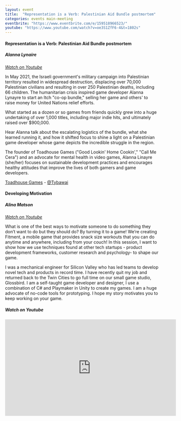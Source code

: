 ```yaml
---
layout: event
title:  "Representation is a Verb: Palestinian Aid Bundle postmortem"
categories: events main-meeting
eventbrite: "https://www.eventbrite.com/e/159518966523/"
youtube: "https://www.youtube.com/watch?v=oe3S1ZfF6-4&t=1802s"
---
```


#### Representation is a Verb: Palestinian Aid Bundle postmortem
##### Alanna Lynaire
_[Watch on Youtube](https://www.youtube.com/watch?v=oe3S1ZfF6-4&t=4723s)_

In May 2021, the Israeli government's military campaign into Palestinian territory resulted in widespread destruction, displacing over 70,000 Palestinian civilians and resulting in over 250 Palestinian deaths, including 66 children. The humanitarian crisis inspired game developer Alanna Lynayre to start an Itch "co-op bundle," selling her game and others' to raise money for United Nations relief efforts.

What started as a dozen or so games from friends quickly grew into a huge undertaking of over 1,000 titles, including major indie hits, and ultimately raised over $900,000.

Hear Alanna talk about the escalating logistics of the bundle, what she learned running it, and how it shifted focus to shine a light on a Palestinian game developer whose game depicts the incredible struggle in the region.

The founder of Toadhouse Games ("Good Lookin' Home Cookin'," "Call Me Cera") and an advocate for mental health in video games, Alanna Linayre (she/her) focuses on sustainable development practices and encourages healthy attitudes that improve the lives of both gamers and game developers.

[Toadhouse Games](https://toadhousegames.com/) - [@Tybawai](https://twitter.com/Tybawai)


#### Developing Motivation
##### Alina Matson
_[Watch on Youtube](https://www.youtube.com/watch?v=oe3S1ZfF6-4&t=2525s)_

What is one of the best ways to motivate someone to do something they don’t want to do but they should do? By turning it to a game! We’re creating Fitment, a mobile game that provides snack size workouts that you can do anytime and anywhere, including from your couch! In this session, I want to show how we use techniques found at other tech startups - product development frameworks, customer research and psychology- to shape our game.

I was a mechanical engineer for Silicon Valley who has led teams to develop novel tech and products in record time. I have recently quit my job and returned back to the Twin Cities to go full time on our small game studio, Glossbird. I am a self-taught game developer and designer, I use a combination of C# and Playmaker in Unity to create my games. I am a huge advocate of no-code tools for prototyping. I hope my story motivates you to keep working on your game.

##### _Watch on Youtube_

<iframe width="560" height="315" src="https://www.youtube.com/embed/oe3S1ZfF6-4?start=1802" title="YouTube video player" frameborder="0" allow="accelerometer; autoplay; clipboard-write; encrypted-media; gyroscope; picture-in-picture" allowfullscreen></iframe>
